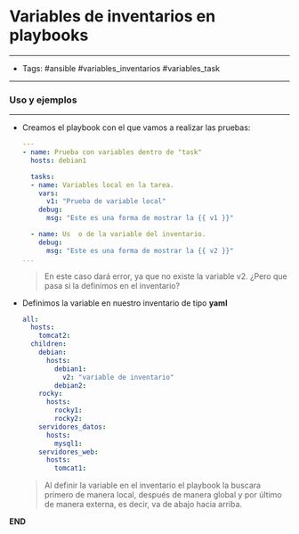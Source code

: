 # Variables de inventarios en playbooks

-----
- Tags: #ansible #variables_inventarios #variables_task 
-----

### Uso y ejemplos
-----

- Creamos el playbook con el que vamos a realizar las pruebas:

	```yaml
	---
	- name: Prueba con variables dentro de "task"
	  hosts: debian1
	
	  tasks: 
	  - name: Variables local en la tarea.
	    vars:
	      v1: "Prueba de variable local"
	    debug:
	      msg: "Este es una forma de mostrar la {{ v1 }}"
	
	  - name: Us  o de la variable del inventario.
	    debug:
	      msg: "Este es una forma de mostrar la {{ v2 }}"
	...
	```

	> En este caso dará error, ya que no existe la variable v2. ¿Pero que pasa si la definimos en el inventario?

- Definimos la variable en nuestro inventario de tipo **yaml**

	```yaml
	all:
	  hosts:
		tomcat2:
	  children:
		debian:
		  hosts:
			debian1:
			  v2: "variable de inventario"
			debian2:
		rocky:
		  hosts:
			rocky1:
			rocky2:
		servidores_datos:
		  hosts:
			mysql1:
		servidores_web:
		  hosts:
			tomcat1:
	```

	> Al definir la variable en el inventario el playbook la buscara primero de manera local, después de manera global y por último de manera externa, es decir, va de abajo hacia arriba. 


**END**